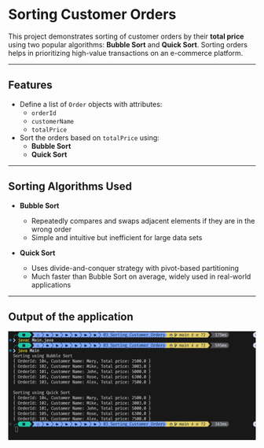 # Sorting Customer Orders

This project demonstrates sorting of customer orders by their **total price** using two popular algorithms: **Bubble Sort** and **Quick Sort**. Sorting orders helps in prioritizing high-value transactions on an e-commerce platform.

---

## Features

- Define a list of `Order` objects with attributes:
  - `orderId`
  - `customerName`
  - `totalPrice`
- Sort the orders based on `totalPrice` using:
  - **Bubble Sort**
  - **Quick Sort**
---

## Sorting Algorithms Used

- **Bubble Sort**
  - Repeatedly compares and swaps adjacent elements if they are in the wrong order
  - Simple and intuitive but inefficient for large data sets

- **Quick Sort**
  - Uses divide-and-conquer strategy with pivot-based partitioning
  - Much faster than Bubble Sort on average, widely used in real-world applications

---


## Output of the application

![Orders Output 1](output/out1.png)
